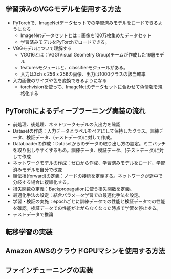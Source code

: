 ## 学習済みのVGGモデルを使用する方法

- PyTorchで、ImageNetデータセットでの学習済みモデルをロードできるようになる
  - ImageNetデータセットとは：画像を120万枚集めたデータセット
  - 学習済みモデルをPyTorchでロードできる。
- VGGモデルについて理解する
  - VGG16とは：VGG(Visual Geometry Group)チームが作成した16層モデル
  - featuresモジュールと、classifierモジュールがある。
  - 入力は3ch x 256 x 256の画像、出力は1000クラスの該当確率
- 入力画像のサイズや色を変換できるようになる
  - torchvisionを使って、ImageNetのデータセットに合わせて色情報を規格化する
  
## PyTorchによるディープラーニング実装の流れ

- 前処理、後処理、ネットワークモデルの入出力を確認
- Datasetの作成：入力データとラベルをペアにして保持したクラス。訓練データ、検証データ、(テストデータ)に対して作成。
- DataLoaderの作成：Datasetからのデータの取り出し方の設定。ミニバッチを取り出しやすくするもの。訓練データ、検証データ、(テストデータ)に対して作成
- ネットワークモデルの作成：ゼロから作成、学習済みモデルをロード、学習済みモデルを自分で改変
- 順伝播(forward)の定義：ノードの接続を定義する。ネットワークが途中で分岐する場合に複雑化する。
- 損失関数の定義：Backpropagationに使う損失関数を定義。
- 最適化手法の設定：結合パラメータ学習での最適化手法を設定。
- 学習・検証の実施：epochごとに訓練データでの性能と検証データでの性能を確認。検証データでの性能が上がらなくなった時点で学習を停止する。
- テストデータで推論

## 転移学習の実装

## Amazon AWSのクラウドGPUマシンを使用する方法

## ファインチューニングの実装

